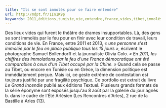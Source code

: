 ```yaml
---
title: "Ils se sont immolés pour se faire entendre"
url: http://mdpt.fr/1In1K9p
keywords: 2011,éditions,tunisie,vie,entendre,france,vides,tibet,immolés,feu,éponyme,écrivent,faire
---
```

Des lieux vides qui furent le théâtre de drames insupportables. Là, des gens se sont immolés par le feu pour en finir avec leur condition de travail, leurs conditions de vie. En France, entre 2011 et 2013, *« une personne s\'est immolée par le feu en place publique tous les 15 jours »*, écrivent le photographe Samuel Bollendorff et la journaliste Olivia Colo. *« En 2011, les chiffres des immolations par le feu d\'une France démocratique ont été comparables à ceux d\'un Tibet occupé par la Chine. »* Quand cela se passe au Tibet, ou encore en Tunisie ou en Grèce, la dimension politique est immédiatement perçue. Mais ici, ce geste extrême de contestation est toujours justifié par une fragilité psychique. Ce portfolio est extrait du livre *Le Grand Incendie* publié aux éditions Textuel. Plusieurs grands formats de la série éponyme sont exposés jusqu'au 8 août par la galerie du jour agnès b. dans le cadre de l'Été Arlésien (Les Rencontres d'Arles), 2 rue de la Bastille à Arles (13).
